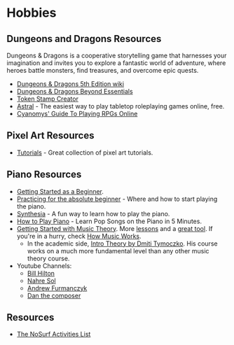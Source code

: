 # Hobbies

## Dungeons and Dragons Resources

Dungeons & Dragons is a cooperative storytelling game that harnesses your imagination and invites you to explore a fantastic world of adventure, where heroes battle monsters, find treasures, and overcome epic quests.

- [Dungeons & Dragons 5th Edition wiki](http://dnd5e.wikidot.com/)
- [Dungeons & Dragons Beyond Essentials](https://www.dndbeyond.com/essentials)
- [Token Stamp Creator](tokenstamp)
- [Astral](https://www.astraltabletop.com/) - The easiest way to play tabletop roleplaying games online, free.
- [Cyanomys' Guide To Playing RPGs Online](https://paper.dropbox.com/doc/Cyanomys-Guide-To-Playing-RPGs-Online-v2.1.0-Ef83ststlhPqW0LELrgye#:h2=Cyanomys%E2%80%99-Guide-To-Playing-RPG)

## Pixel Art Resources

- [Tutorials](https://blog.studiominiboss.com/pixelart) - Great collection of pixel art tutorials.

## Piano Resources

- [Getting Started as a Beginner](https://www.reddit.com/r/piano/wiki/faq#wiki_getting_started_as_a_beginner).
- [Practicing for the absolute beginner](https://www.reddit.com/r/piano/comments/7porbg/practicing_for_the_absolute_beginner_where_and/) - Where and how to start playing the piano.
- [Synthesia](https://synthesiagame.com/) - A fun way to learn how to play the piano.
- [How to Play Piano](https://www.youtube.com/watch?v=gnMDpBQ_bDQ&app=desktop) - Learn Pop Songs on the Piano in 5 Minutes.
- [Getting Started with Music Theory](https://www.reddit.com/r/musictheory/wiki/faq/core/new_to_music_theory). More [lessons](https://www.musictheory.net/lessons) and a [great tool](https://play.google.com/store/apps/details?id=com.evilduck.musiciankit&hl=en). If you're in a hurry, check [How Music Works](https://www.lightnote.co/).
  - In the academic side, [Intro Theory by Dmiti Tymoczko](https://dmitri.mycpanel.princeton.edu/teaching.html). His course works on a much more fundamental level than any other music theory course.
- Youtube Channels:
  - [Bill Hilton](https://www.youtube.com/user/billhiltonbiz)
  - [Nahre Sol](https://www.youtube.com/channel/UC8R8FRt1KcPiR-rtAflXmeg)
  - [Andrew Furmanczyk](https://www.youtube.com/channel/UCpzgTNTgQsR9YYsyOm3k3KQ)
  - [Dan the composer](https://www.youtube.com/user/danthecomposer/)

## Resources

- [The NoSurf Activities List](https://nosurf.net/activity-list/)
